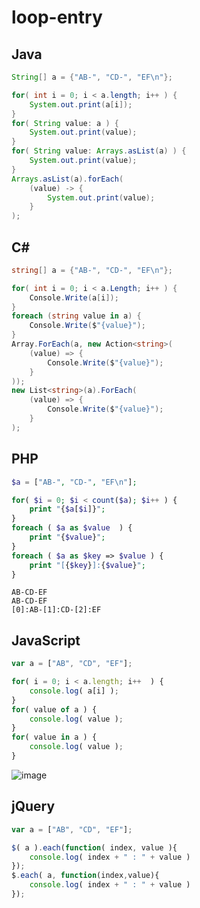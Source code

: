 # loop-entry
## Java
```java
String[] a = {"AB-", "CD-", "EF\n"};

for( int i = 0; i < a.length; i++ ) {
    System.out.print(a[i]);
}
for( String value: a ) {
    System.out.print(value);
}
for( String value: Arrays.asList(a) ) {
    System.out.print(value);
}
Arrays.asList(a).forEach(
    (value) -> {
        System.out.print(value); 
    }
);                
```
## C#
```cs
string[] a = {"AB-", "CD-", "EF\n"};

for( int i = 0; i < a.Length; i++ ) {
    Console.Write(a[i]);
}
foreach (string value in a) {
    Console.Write($"{value}");
}
Array.ForEach(a, new Action<string>(
    (value) => {
        Console.Write($"{value}");
    }
));
new List<string>(a).ForEach(
    (value) => {
        Console.Write($"{value}");
    }
);

```
## PHP
```php
$a = ["AB-", "CD-", "EF\n"];

for( $i = 0; $i < count($a); $i++ ) {
    print "{$a[$i]}";
}
foreach ( $a as $value  ) {
    print "{$value}";
}
foreach ( $a as $key => $value ) {
    print "[{$key}]:{$value}";
}
```
```
AB-CD-EF
AB-CD-EF
[0]:AB-[1]:CD-[2]:EF
```
## JavaScript
```javascript
var a = ["AB", "CD", "EF"];

for( i = 0; i < a.length; i++  ) {
    console.log( a[i] );
}
for( value of a ) {
    console.log( value );
}
for( value in a ) {
    console.log( value );
}
```
![image](https://user-images.githubusercontent.com/1501327/132113676-c3b054be-115f-42ef-af2e-b7d2032a3904.png)
## jQuery
```javascript
var a = ["AB", "CD", "EF"];

$( a ).each(function( index, value ){
    console.log( index + " : " + value )
});
$.each( a, function(index,value){
    console.log( index + " : " + value )
});
```
